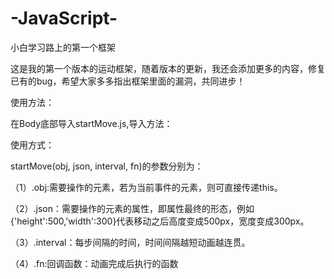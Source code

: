 # -JavaScript-
小白学习路上的第一个框架

这是我的第一个版本的运动框架，随着版本的更新，我还会添加更多的内容，修复已有的bug，希望大家多多指出框架里面的漏洞，共同进步！

使用方法：

在Body底部导入startMove.js,导入方法：

<script src="startMove.js" type="text/javascript" charset="utf-8"></script>

使用方式：

startMove(obj, json, interval, fn)的参数分别为：

（1）.obj:需要操作的元素，若为当前事件的元素，则可直接传递this。

（2）.json：需要操作的元素的属性，即属性最终的形态，例如{'height':500,'width':300}代表移动之后高度变成500px，宽度变成300px。

（3）.interval：每步间隔的时间，时间间隔越短动画越连贯。

（4）.fn:回调函数：动画完成后执行的函数